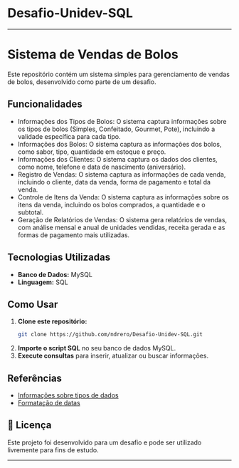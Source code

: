 # Desafio-Unidev-SQL

---

# Sistema de Vendas de Bolos  

Este repositório contém um sistema simples para gerenciamento de vendas de bolos, desenvolvido como parte de um desafio. 

## Funcionalidades  
- Informações dos Tipos de Bolos: O sistema captura informações sobre os tipos de bolos (Simples, Confeitado, Gourmet, Pote), incluindo a validade específica para cada tipo.
- Informações dos Bolos: O sistema captura as informações dos bolos, como sabor, tipo, quantidade em estoque e preço.
- Informações dos Clientes: O sistema captura os dados dos clientes, como nome, telefone e data de nascimento (aniversário).
- Registro de Vendas: O sistema captura as informações de cada venda, incluindo o cliente, data da venda, forma de pagamento e total da venda.
- Controle de Itens da Venda: O sistema captura as informações sobre os itens da venda, incluindo os bolos comprados, a quantidade e o subtotal.
- Geração de Relatórios de Vendas: O sistema gera relatórios de vendas, com análise mensal e anual de unidades vendidas, receita gerada e as formas de pagamento mais utilizadas.

## Tecnologias Utilizadas  
- **Banco de Dados:** MySQL  
- **Linguagem:** SQL  

## Como Usar  
1. **Clone este repositório:**  
   ```bash
   git clone https://github.com/ndrero/Desafio-Unidev-SQL.git
   ```
2. **Importe o script SQL** no seu banco de dados MySQL.  
3. **Execute consultas** para inserir, atualizar ou buscar informações.  

## Referências  
- [Informações sobre tipos de dados](https://www.w3schools.com/sql/sql_datatypes.asp)  
- [Formatação de datas](https://www.w3schools.com/sql/func_mysql_date_format.asp)  

## 📜 Licença  
Este projeto foi desenvolvido para um desafio e pode ser utilizado livremente para fins de estudo.  

---
